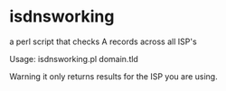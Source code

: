 # isdnsworking
a perl script that checks A records across all ISP's

Usage: isdnsworking.pl domain.tld

Warning it only returns results for the ISP you are using.
